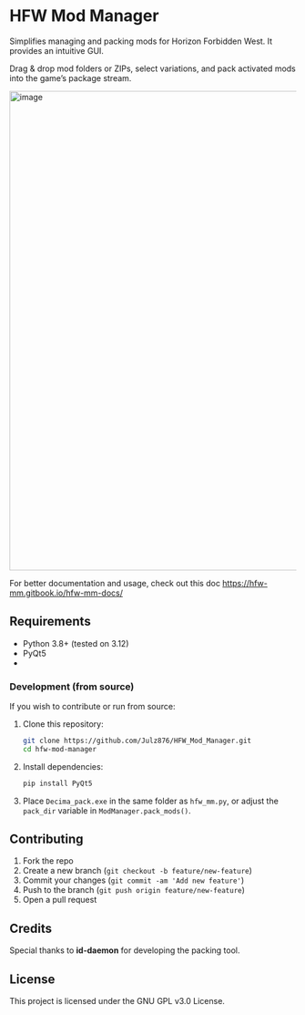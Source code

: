 # HFW Mod Manager
Simplifies managing and packing mods for Horizon Forbidden West. It provides an intuitive GUI.

Drag & drop mod folders or ZIPs, select variations, and pack activated mods into the game’s package stream.

<img width="1194" height="841" alt="image" src="https://github.com/user-attachments/assets/a0eae584-cd1b-4d0b-b9df-0067da7bf7f8" />


For better documentation and usage, check out this doc
https://hfw-mm.gitbook.io/hfw-mm-docs/

## Requirements

- Python 3.8+ (tested on 3.12)
- PyQt5
- 

### Development (from source)

If you wish to contribute or run from source:

1. Clone this repository:

   ```bash
   git clone https://github.com/Julz876/HFW_Mod_Manager.git
   cd hfw-mod-manager
   ```

2. Install dependencies:

   ```bash
   pip install PyQt5
   ```

3. Place `Decima_pack.exe` in the same folder as `hfw_mm.py`, or adjust the `pack_dir` variable in `ModManager.pack_mods()`.


## Contributing

1. Fork the repo
2. Create a new branch (`git checkout -b feature/new-feature`)
3. Commit your changes (`git commit -am 'Add new feature'`)
4. Push to the branch (`git push origin feature/new-feature`)
5. Open a pull request


## Credits

Special thanks to **id-daemon** for developing the packing tool.


## License

This project is licensed under the GNU GPL v3.0 License.

